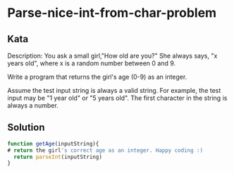 # Parse-nice-int-from-char-problem

## Kata
Description:
You ask a small girl,"How old are you?" She always says, "x years old", where x is a random number between 0 and 9.

Write a program that returns the girl's age (0-9) as an integer.

Assume the test input string is always a valid string. For example, the test input may be "1 year old" or "5 years old". The first character in the string is always a number.

## Solution
```javascript
function getAge(inputString){
# return the girl's correct age as an integer. Happy coding :) 
  return parseInt(inputString)
}
```
